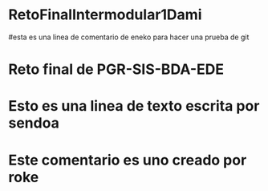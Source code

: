 # RetoFinalIntermodular1Dami
#esta es una linea de comentario de eneko para hacer una prueba de git
# Reto final de PGR-SIS-BDA-EDE
# Esto es una linea de texto escrita por sendoa
# Este comentario es uno creado por roke
